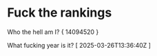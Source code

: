 # Fuck the rankings

Who the hell am I?
{ 14094520 }

What fucking year is it?
[ 2025-03-26T13:36:40Z ]
